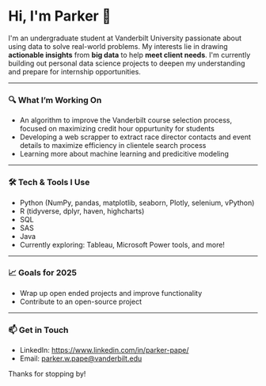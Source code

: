 # Hi, I'm Parker 👋

I'm an undergraduate student at Vanderbilt University passionate about using data to solve real-world problems. My interests lie in drawing **actionable insights** from **big data** to help **meet client needs**. I'm currently building out personal data science projects to deepen my understanding and prepare for internship opportunities.

---

### 🔍 What I’m Working On
- An algorithm to improve the Vanderbilt course selection process, focused on maximizing credit hour oppurtunity for students
- Developing a web scrapper to extract race director contacts and event details to maximize efficiency in clientele search process
- Learning more about machine learning and predicitive modeling

---

### 🛠️ Tech & Tools I Use
- Python (NumPy, pandas, matplotlib, seaborn, Plotly, selenium, vPython)
- R (tidyverse, dplyr, haven, highcharts)
- SQL
- SAS
- Java
- Currently exploring: Tableau, Microsoft Power tools, and more!

---

### 📈 Goals for 2025
- Wrap up open ended projects and improve functionality
- Contribute to an open-source project

---

### 📫 Get in Touch
- LinkedIn: https://www.linkedin.com/in/parker-pape/
- Email: parker.w.pape@vanderbilt.edu

Thanks for stopping by!

